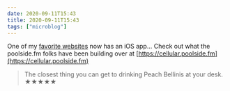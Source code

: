 ```yaml
---
date: 2020-09-11T15:43
title: 2020-09-11T15:43
tags: ["microblog"]
---
```


One of my [favorite websites](https://poolside.fm) now has an iOS app... Check out what the poolside.fm folks have been building over at [https://cellular.poolside.fm](https://cellular.poolside.fm)

> The closest thing you can get to drinking Peach Bellinis at your desk. ★★★★★

